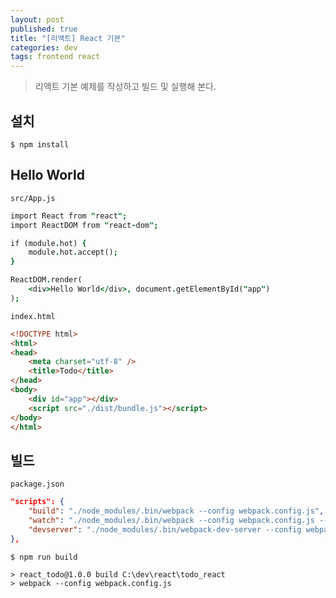 ```yaml
---
layout: post
published: true
title: "[리액트] React 기본"
categories: dev
tags: frontend react
---
```


> 리액트 기본 예제를 작성하고 빌드 및 실행해 본다.

## 설치 

```
$ npm install
```

## Hello World

`src/App.js`
```j
import React from "react";
import ReactDOM from "react-dom";

if (module.hot) {
    module.hot.accept();
}

ReactDOM.render(
    <div>Hello World</div>, document.getElementById("app")
);
```

`index.html`
```html
<!DOCTYPE html>
<html>
<head>
    <meta charset="utf-8" />
    <title>Todo</title>
</head>
<body>
    <div id="app"></div>
    <script src="./dist/bundle.js"></script>
</body>
</html>
```

## 빌드

`package.json`
```json
"scripts": {
	"build": "./node_modules/.bin/webpack --config webpack.config.js",
	"watch": "./node_modules/.bin/webpack --config webpack.config.js --watch",
	"devserver": "./node_modules/.bin/webpack-dev-server --config webpack.dev.config.js"
},
```

```
$ npm run build

> react_todo@1.0.0 build C:\dev\react\todo_react
> webpack --config webpack.config.js
```